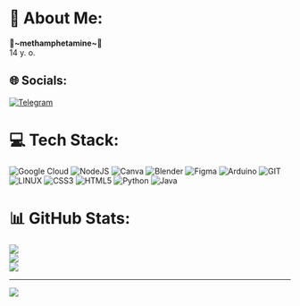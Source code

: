 # 💫 About Me:
<strong>🖤\~methamphetamine\~🖤</strong> <br>
14 y. o.


## 🌐 Socials:
[![Telegram](https://img.shields.io/badge/Telegram-2CA5E0?style=flat-squeare&logo=telegram&logoColor=white)](https://t.me/xNOTHlNGx)

# 💻 Tech Stack:
![Google Cloud](https://img.shields.io/badge/Google%20Cloud-%234285F4.svg?style=for-the-badge&logo=google-cloud&logoColor=white) ![NodeJS](https://img.shields.io/badge/node.js-6DA55F?style=for-the-badge&logo=node.js&logoColor=white) ![Canva](https://img.shields.io/badge/Canva-%2300C4CC.svg?style=for-the-badge&logo=Canva&logoColor=white) ![Blender](https://img.shields.io/badge/blender-%23F5792A.svg?style=for-the-badge&logo=blender&logoColor=white) 	![Figma](https://img.shields.io/badge/figma-%23F24E1E.svg?style=for-the-badge&logo=figma&logoColor=white) ![Arduino](https://img.shields.io/badge/-Arduino-00979D?style=for-the-badge&logo=Arduino&logoColor=white) ![GIT](https://img.shields.io/badge/Git-fc6d26?style=for-the-badge&logo=git&logoColor=white) ![LINUX](https://img.shields.io/badge/Linux-FCC624?style=for-the-badge&logo=linux&logoColor=black) ![CSS3](https://img.shields.io/badge/css3-%231572B6.svg?style=for-the-badge&logo=css3&logoColor=white) ![HTML5](https://img.shields.io/badge/html5-%23E34F26.svg?style=for-the-badge&logo=html5&logoColor=white) ![Python](https://img.shields.io/badge/python-3670A0?style=for-the-badge&logo=python&logoColor=ffdd54) ![Java](https://img.shields.io/badge/java-%23ED8B00.svg?style=for-the-badge&logo=openjdk&logoColor=white)
# 📊 GitHub Stats:
![](https://github-readme-stats.vercel.app/api?username=xNOTHlNGx&theme=radical&hide_border=false&include_all_commits=false&count_private=false)<br/>
![](https://github-readme-streak-stats.herokuapp.com/?user=xNOTHlNGx&theme=radical&hide_border=false)<br/>
![](https://github-readme-stats.vercel.app/api/top-langs/?username=xNOTHlNGx&theme=radical&hide_border=false&include_all_commits=false&count_private=false&layout=compact)

---
[![](https://visitcount.itsvg.in/api?id=xNOTHlNGx&icon=5&color=0)](https://visitcount.itsvg.in)

<!-- Proudly created with GPRM ( https://gprm.itsvg.in ) -->
